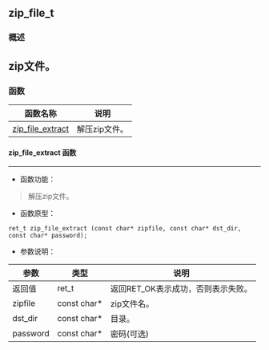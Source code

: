 ## zip\_file\_t
### 概述
zip文件。
----------------------------------
### 函数
<p id="zip_file_t_methods">

| 函数名称 | 说明 | 
| -------- | ------------ | 
| <a href="#zip_file_t_zip_file_extract">zip\_file\_extract</a> | 解压zip文件。 |
#### zip\_file\_extract 函数
-----------------------

* 函数功能：

> <p id="zip_file_t_zip_file_extract">解压zip文件。

* 函数原型：

```
ret_t zip_file_extract (const char* zipfile, const char* dst_dir, const char* password);
```

* 参数说明：

| 参数 | 类型 | 说明 |
| -------- | ----- | --------- |
| 返回值 | ret\_t | 返回RET\_OK表示成功，否则表示失败。 |
| zipfile | const char* | zip文件名。 |
| dst\_dir | const char* | 目录。 |
| password | const char* | 密码(可选) |

